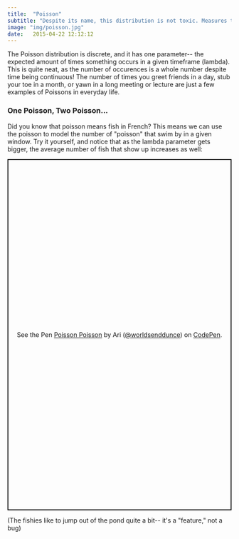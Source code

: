 ```yaml
---
title:  "Poisson"
subtitle: "Despite its name, this distribution is not toxic. Measures the amount of times something occurs within a given period."
image: "img/poisson.jpg"
date:   2015-04-22 12:12:12
---
```

The Poisson distribution is discrete, and it has one parameter-- the expected amount of times something occurs in a given timeframe (lambda). This is quite neat, as the number of occurences is a whole number despite time being continuous! The number of times you greet friends in a day, stub your toe in a month, or yawn in a long meeting or lecture are just a few examples of Poissons in everyday life.
### One Poisson, Two Poisson...
Did you know that poisson means fish in French? This means we can use the poisson to model the number of "poisson" that swim by in a given window. Try it yourself, and notice that as the lambda parameter gets bigger, the average number of fish that show up increases as well:
<p class="codepen" data-height="787" data-theme-id="dark" data-default-tab="result" data-slug-hash="qBxjdgW" data-user="worldsenddunce" style="height: 787px; box-sizing: border-box; display: flex; align-items: center; justify-content: center; border: 2px solid; margin: 1em 0; padding: 1em;">
  <span>See the Pen <a href="https://codepen.io/worldsenddunce/pen/qBxjdgW">
  Poisson Poisson</a> by Ari (<a href="https://codepen.io/worldsenddunce">@worldsenddunce</a>)
  on <a href="https://codepen.io">CodePen</a>.</span>
</p>
<script async src="https://cpwebassets.codepen.io/assets/embed/ei.js"></script>
(The fishies like to jump out of the pond quite a bit-- it's a "feature," not a bug)
